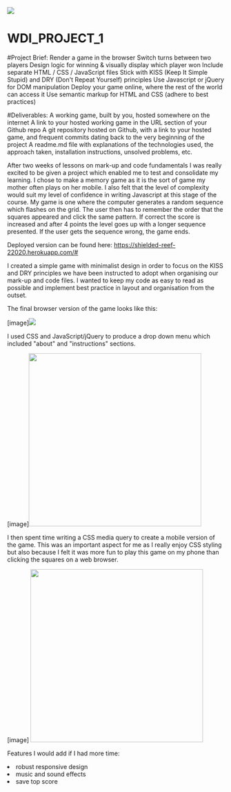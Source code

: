 <img src="https://ga-dash.s3.amazonaws.com/production/assets/logo-9f88ae6c9c3871690e33280fcf557f33.png">
 
# WDI_PROJECT_1

#Project Brief:
Render a game in the browser
Switch turns between two players
Design logic for winning & visually display which player won
Include separate HTML / CSS / JavaScript files
Stick with KISS (Keep It Simple Stupid) and DRY (Don't Repeat Yourself) principles
Use Javascript or jQuery for DOM manipulation
Deploy your game online, where the rest of the world can access it
Use semantic markup for HTML and CSS (adhere to best practices)

#Deliverables: 
A working game, built by you, hosted somewhere on the internet
A link to your hosted working game in the URL section of your Github repo
A git repository hosted on Github, with a link to your hosted game, and frequent commits dating back to the very beginning of the project
A readme.md file with explanations of the technologies used, the approach taken, installation instructions, unsolved problems, etc.

After two weeks of lessons on mark-up and code fundamentals I was really excited to be given a project which enabled me to test and consolidate my learning. I chose to make a memory game as it is the sort of game my mother often plays on her mobile. I also felt that the level of complexity would suit my level of confidence in writing Javascript at this stage of the course. 
My game is one where the computer generates a random sequence which flashes on the grid. The user then has to remember the order that the squares appeared and click the same pattern. If correct the score is increased and after 4 points the level goes up with a longer sequence presented. If the user gets the sequence wrong, the game ends. 

Deployed version can be found here: https://shielded-reef-22020.herokuapp.com/#

I created a simple game with minimalist design in order to focus on the KISS and DRY principles we have been instructed to adopt when organising our mark-up and code files. I wanted to keep my code as easy to read as possible and implement best practice in layout and organisation from the outset. 

The final browser version of the game looks like this: 

[image]<img src="https://imgur.com/bKbrU7S">

I used CSS and JavaScript/jQuery to produce a drop down menu which included  "about" and "instructions" sections. 

[image]<img src="https://imgur.com/8mhtieL" width="400">

I then spent time writing a CSS media query to create a mobile version of the game. This was an important aspect for me as I really enjoy CSS styling but also because I felt it was more fun to play this game on my phone than clicking the squares on a web browser. 

[image] <img src="https://imgur.com/LQnAiX3" width="400">

Features I would add if I had more time:
<li> robust responsive design</li>
<li> music and sound effects</li>
<li> save top score</li>
